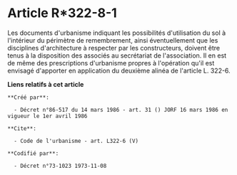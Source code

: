 # Article R*322-8-1

Les documents d'urbanisme indiquant les possibilités d'utilisation du sol à l'intérieur du périmètre de remembrement, ainsi
éventuellement que les disciplines d'architecture à respecter par les constructeurs, doivent être tenus à la disposition des
associés au secrétariat de l'association. Il en est de même des prescriptions d'urbanisme propres à l'opération qu'il est
envisagé d'apporter en application du deuxième alinéa de l'article L. 322-6.

**Liens relatifs à cet article**

	**Créé par**:

	  - Décret n°86-517 du 14 mars 1986 - art. 31 () JORF 16 mars 1986 en vigueur le 1er avril 1986

	**Cite**:

	  - Code de l'urbanisme - art. L322-6 (V)

	**Codifié par**:

	  - Décret n°73-1023 1973-11-08
